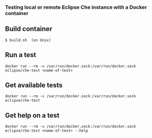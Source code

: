 ### Testing local or remote Eclipse Che instance with a Docker container

## Build container
```
$ build.sh  (on Unix)
```

## Run a test
```
docker run --rm -v /var/run/docker.sock:/var/run/docker.sock eclipse/che-test <name-of-test>
```

## Get available tests
```
docker run --rm -v /var/run/docker.sock:/var/run/docker.sock eclipse/che-test
```

## Get help on a test
```
docker run --rm -v /var/run/docker.sock:/var/run/docker.sock eclipse/che-test <name-of-test> --help
```

